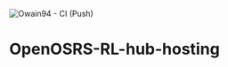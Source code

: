 ![Owain94 - CI (Push)](https://github.com/Owain94/OpenOSRS-RL-hub/workflows/Owain94%20-%20CI%20(Push)/badge.svg?branch=master)

# OpenOSRS-RL-hub-hosting
